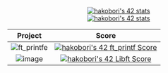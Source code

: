 <div align="center">
  
[![hakobori's 42 stats](https://badge42.coday.fr/api/v2/clvnetpfu4093201p4zbjmqdeh/stats?cursusId=9&coalitionId=61)](https://github.com/Coday-meric/badge42#center)  
[![hakobori's 42 stats](https://badge42.coday.fr/api/v2/clvnetpfu4093201p4zbjmqdeh/stats?cursusId=21&coalitionId=309)](https://github.com/Coday-meric/badge42#center)

| Project | Score |
| :---: | :---: |
| ![ft_printfe](https://github.com/hanabanana111/hanaanana111/assets/141129639/ee5f731d-59b2-46bf-a855-2b8ba57acfea) | [![hakobori's 42 ft_printf Score](https://badge42.coday.fr/api/v2/clvnetpfu4093201p4zbjmqdeh/project/3647476)](https://github.com/Coday-meric/badge42) |  
| ![image](https://github.com/hanabanana111/hanaanana111/assets/141129639/1e942c0b-7e88-41ae-bdba-472c802b5404) | [![hakobori's 42 Libft Score](https://badge42.coday.fr/api/v2/clvnetpfu4093201p4zbjmqdeh/project/3639282)](https://github.com/Coday-meric/badge42) |
